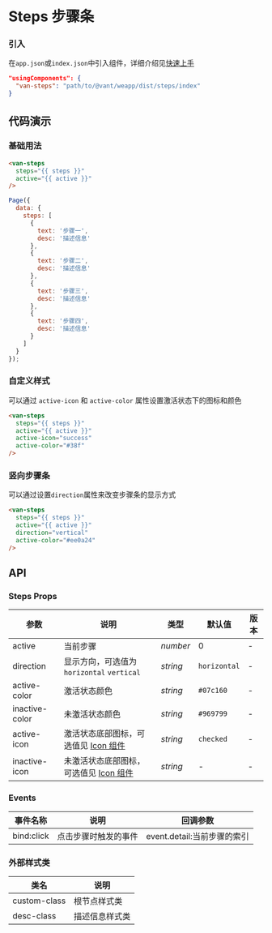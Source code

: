 # Steps 步骤条

### 引入

在`app.json`或`index.json`中引入组件，详细介绍见[快速上手](#/quickstart#yin-ru-zu-jian)

```json
"usingComponents": {
  "van-steps": "path/to/@vant/weapp/dist/steps/index"
}
```

## 代码演示

### 基础用法

```html
<van-steps
  steps="{{ steps }}"
  active="{{ active }}"
/>
```

```javascript
Page({
  data: {
    steps: [
      {
        text: '步骤一',
        desc: '描述信息'
      },
      {
        text: '步骤二',
        desc: '描述信息'
      },
      {
        text: '步骤三',
        desc: '描述信息'
      },
      {
        text: '步骤四',
        desc: '描述信息'
      }
    ]
  }
});
```

### 自定义样式
可以通过 `active-icon` 和 `active-color` 属性设置激活状态下的图标和颜色

```html
<van-steps
  steps="{{ steps }}"
  active="{{ active }}"
  active-icon="success"
  active-color="#38f"
/>
```

### 竖向步骤条
可以通过设置`direction`属性来改变步骤条的显示方式

```html
<van-steps
  steps="{{ steps }}"
  active="{{ active }}"
  direction="vertical"
  active-color="#ee0a24"
/>
```

## API

### Steps Props

| 参数 | 说明 | 类型 | 默认值 | 版本 |
|-----------|-----------|-----------|-------------|-------------|
| active | 当前步骤 | *number* | 0 | - |
| direction | 显示方向，可选值为 `horizontal` `vertical` | *string* | `horizontal` | - |
| active-color | 激活状态颜色 | *string* | `#07c160` | - |
| inactive-color | 未激活状态颜色 | *string* | `#969799` | - |
| active-icon | 激活状态底部图标，可选值见 [Icon 组件](#/icon) | *string* | `checked` | - |
| inactive-icon | 未激活状态底部图标，可选值见 [Icon 组件](#/icon) | *string* | - | - |

### Events

| 事件名称 | 说明 | 回调参数 |
|------|------|------|
| bind:click | 点击步骤时触发的事件 | event.detail:当前步骤的索引 |

### 外部样式类

| 类名 | 说明 |
|-----------|-----------|
| custom-class | 根节点样式类 |
| desc-class | 描述信息样式类 |
